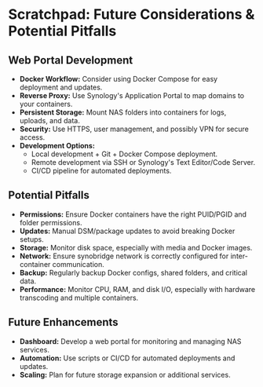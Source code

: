 # Scratchpad: Future Considerations & Potential Pitfalls

## Web Portal Development
- **Docker Workflow:** Consider using Docker Compose for easy deployment and updates.
- **Reverse Proxy:** Use Synology's Application Portal to map domains to your containers.
- **Persistent Storage:** Mount NAS folders into containers for logs, uploads, and data.
- **Security:** Use HTTPS, user management, and possibly VPN for secure access.
- **Development Options:**
  - Local development + Git + Docker Compose deployment.
  - Remote development via SSH or Synology's Text Editor/Code Server.
  - CI/CD pipeline for automated deployments.

## Potential Pitfalls
- **Permissions:** Ensure Docker containers have the right PUID/PGID and folder permissions.
- **Updates:** Manual DSM/package updates to avoid breaking Docker setups.
- **Storage:** Monitor disk space, especially with media and Docker images.
- **Network:** Ensure synobridge network is correctly configured for inter-container communication.
- **Backup:** Regularly backup Docker configs, shared folders, and critical data.
- **Performance:** Monitor CPU, RAM, and disk I/O, especially with hardware transcoding and multiple containers.

## Future Enhancements
- **Dashboard:** Develop a web portal for monitoring and managing NAS services.
- **Automation:** Use scripts or CI/CD for automated deployments and updates.
- **Scaling:** Plan for future storage expansion or additional services. 